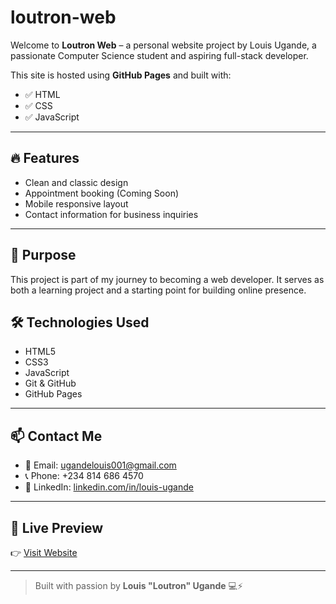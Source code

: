 # loutron-web

Welcome to **Loutron Web** – a personal website project by Louis Ugande, a passionate Computer Science student and aspiring full-stack developer.

This site is hosted using **GitHub Pages** and built with:

- ✅ HTML
- ✅ CSS
- ✅ JavaScript

---

## 🔥 Features

- Clean and classic design
- Appointment booking (Coming Soon)
- Mobile responsive layout
- Contact information for business inquiries

---

## 🧠 Purpose

This project is part of my journey to becoming a web developer. It serves as both a learning project and a starting point for building online presence.

## 🛠️ Technologies Used

- HTML5
- CSS3
- JavaScript
- Git & GitHub
- GitHub Pages

---

## 📫 Contact Me

- 📧 Email: [ugandelouis001@gmail.com](mailto:ugandelouis001@gmail.com)  
- 📞 Phone: +234 814 686 4570  
- 🔗 LinkedIn: [linkedin.com/in/louis-ugande](https://www.linkedin.com/in/louis-ugande)

---

## 🚀 Live Preview

👉 [Visit Website](https://loutron000.github.io/loutron-web)

---

> Built with passion by **Louis "Loutron" Ugande** 💻⚡
